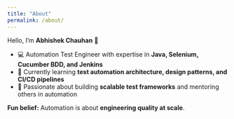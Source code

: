 ```yaml
---
title: "About"
permalink: /about/
---
```


Hello, I’m **Abhishek Chauhan** 👋

- 💻 Automation Test Engineer with expertise in **Java, Selenium, Cucumber BDD, and Jenkins**  
- 🚀 Currently learning **test automation architecture, design patterns, and CI/CD pipelines**  
- 🌱 Passionate about building **scalable test frameworks** and mentoring others in automation  

**Fun belief:** Automation is about **engineering quality at scale**.